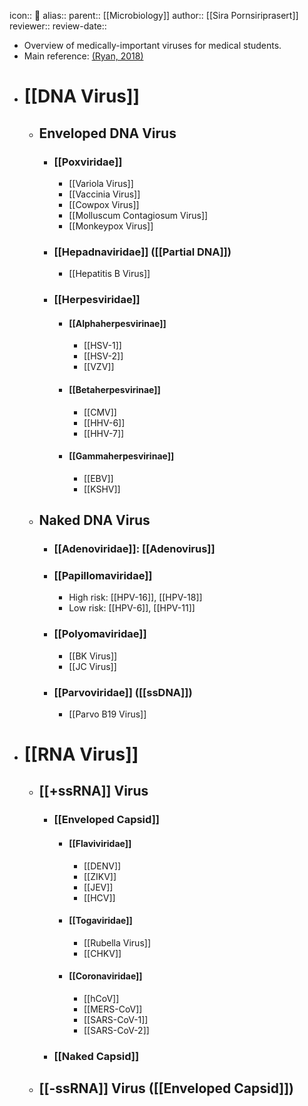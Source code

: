 icon:: 🦠
alias::
parent:: [[Microbiology]]
author:: [[Sira Pornsiriprasert]] 
reviewer::
review-date::

- Overview of medically-important viruses for medical students.
- Main reference: [(Ryan, 2018)]([[References/ryanSherrisMedicalMicrobiology2018]])
- # [[DNA Virus]]
	- ## Enveloped DNA Virus
		- ### [[Poxviridae]]
			- [[Variola Virus]]
			- [[Vaccinia Virus]]
			- [[Cowpox Virus]]
			- [[Molluscum Contagiosum Virus]]
			- [[Monkeypox Virus]]
		- ### [[Hepadnaviridae]] ([[Partial DNA]])
			- [[Hepatitis B Virus]]
		- ### [[Herpesviridae]]
			- #### [[Alphaherpesvirinae]]
				- [[HSV-1]]
				- [[HSV-2]]
				- [[VZV]]
			- #### [[Betaherpesvirinae]]
				- [[CMV]]
				- [[HHV-6]]
				- [[HHV-7]]
			- #### [[Gammaherpesvirinae]]
				- [[EBV]]
				- [[KSHV]]
	- ## Naked DNA Virus
		- ### [[Adenoviridae]]: [[Adenovirus]]
		- ### [[Papillomaviridae]]
			- High risk: [[HPV-16]], [[HPV-18]]
			- Low risk: [[HPV-6]], [[HPV-11]]
		- ### [[Polyomaviridae]]
			- [[BK Virus]]
			- [[JC Virus]]
		- ### [[Parvoviridae]] ([[ssDNA]])
			- [[Parvo B19 Virus]]
- # [[RNA Virus]]
	- ## [[+ssRNA]] Virus
		- ### [[Enveloped Capsid]]
			- #### [[Flaviviridae]]
				- [[DENV]]
				- [[ZIKV]]
				- [[JEV]]
				- [[HCV]]
			- #### [[Togaviridae]]
				- [[Rubella Virus]]
				- [[CHKV]]
			- #### [[Coronaviridae]]
				- [[hCoV]]
				- [[MERS-CoV]]
				- [[SARS-CoV-1]]
				- [[SARS-CoV-2]]
		- ### [[Naked Capsid]]
	- ## [[-ssRNA]] Virus ([[Enveloped Capsid]])